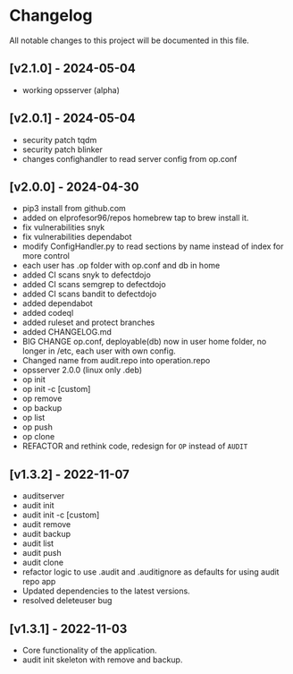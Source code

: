 # Changelog

All notable changes to this project will be documented in this file.

## [v2.1.0] - 2024-05-04
- working opsserver (alpha)

## [v2.0.1] - 2024-05-04
- security patch tqdm
- security patch blinker
- changes confighandler to read server config from op.conf


## [v2.0.0] - 2024-04-30
- pip3 install from github.com
- added on elprofesor96/repos homebrew tap to brew install it.
- fix vulnerabilities snyk
- fix vulnerabilities dependabot
- modify ConfigHandler.py to read sections by name instead of index for more control
- each user has .op folder with op.conf and db in home
- added CI scans snyk to defectdojo
- added CI scans semgrep to defectdojo
- added CI scans bandit to defectdojo
- added dependabot
- added codeql
- added ruleset and protect branches
- added CHANGELOG.md
- BIG CHANGE op.conf, deployable(db) now in user home folder, no longer in /etc, each user with own config.
- Changed name from audit.repo into operation.repo
- opsserver 2.0.0 (linux only .deb)
- op init
- op init -c [custom]
- op remove
- op backup
- op list
- op push
- op clone
- REFACTOR and rethink code, redesign for `OP` instead of `AUDIT`


## [v1.3.2] - 2022-11-07

- auditserver
- audit init
- audit init -c [custom]
- audit remove
- audit backup
- audit list
- audit push
- audit clone
- refactor logic to use .audit and .auditignore as defaults for using audit repo app
- Updated dependencies to the latest versions.
- resolved deleteuser bug

## [v1.3.1] - 2022-11-03

- Core functionality of the application.
- audit init skeleton with remove and backup.
